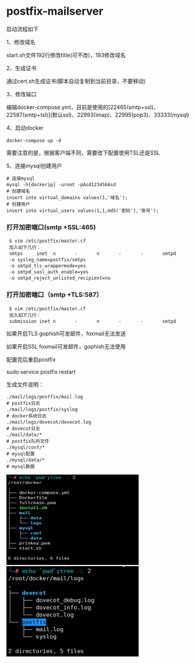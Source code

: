 # postfix-mailserver
启动流程如下

1、修改域名

start.sh文件192行修改title(可不改)，193修改域名


2、生成证书

通过cert.sh生成证书(脚本自动复制到当前目录，不要移动)


3、修改端口

编辑docker-compose.yml，目前是使用的\[22465(smtp+ssl)、22587(smtp+tsl)\](默认ssl)、22993(imap)、22995(pop3)、33333(mysql)


4、启动docker

`docker-compose up -d`

需要注意的是，根据客户端不同，需要改下配置使用TSL还是SSL


5、连接mysql创建用户
```
# 连接mysql
mysql -h[dockerip] -uroot -pAsd123456Asd
# 创建域名
insert into virtual_domains values(1,'域名');
# 创建用户
insert into virtual_users values(1,1,md5('密码'),'账号');
```
### 打开加密端口(smtp +SSL:465)

```
 $ vim /etc/postfix/master.cf
 加入如下几行：
 smtps     inet  n       -       n       -       -       smtpd
 -o syslog_name=postfix/smtps
 -o smtpd_tls_wrappermode=yes
 -o smtpd_sasl_auth_enable=yes
 -o smtpd_reject_unlisted_recipient=no
```

### 打开加密端口（smtp +TLS:587）

```
 $ vim /etc/postfix/master.cf
 加入如下几行：
 submission inet n       -       n       -       -       smtpd
```

如果开启TLS gophish可发邮件，foxmail无法发送

如果开启SSL foxmail可发邮件，gophish无法使用

配置完后重启postfix

sudo service postfix restart


生成文件说明：
```
./mail/logs/postfix/mail.log
# postfix日志
./mail/logs/postfix/syslog
# docker系统日志
./mail/logs/dovecot/dovecot.log
# dovecot日志
./mail/data/*
# postfix队列文件
./mysql/conf/*
# mysql配置
./mysql/data/*
# mysql数据
```
![image](https://github.com/mrknow001/postfix-mailserver/blob/main/images/current-dir.png)
![image](https://github.com/mrknow001/postfix-mailserver/blob/main/images/logs-dir.png)
